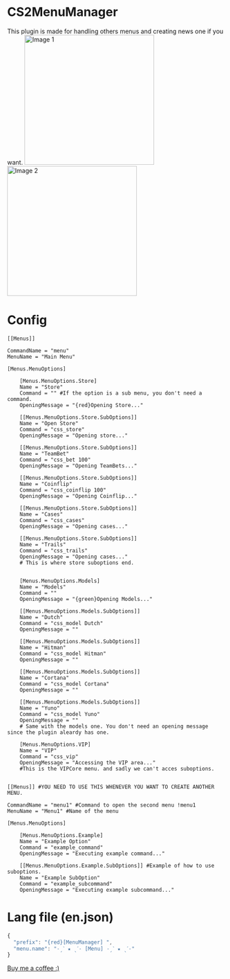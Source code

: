 # CS2MenuManager
This plugin is made for handling others menus and creating news one if you want. 
<img src="https://github.com/user-attachments/assets/fc982f47-4cca-47e4-9f64-f683dfeec1f9" alt="Image 1" width="300" />
<img src="https://github.com/user-attachments/assets/e9e984ab-82e1-4e98-a5e3-540faa76dd3b" alt="Image 2" width="300" />



# Config

```
[[Menus]]

CommandName = "menu"
MenuName = "Main Menu"

[Menus.MenuOptions]

    [Menus.MenuOptions.Store]
    Name = "Store"
    Command = "" #If the option is a sub menu, you don't need a command.
    OpeningMessage = "{red}Opening Store..."

    [[Menus.MenuOptions.Store.SubOptions]]
    Name = "Open Store"
    Command = "css_store"
    OpeningMessage = "Opening store..."

    [[Menus.MenuOptions.Store.SubOptions]]
    Name = "TeamBet"
    Command = "css_bet 100"
    OpeningMessage = "Opening TeamBets..."

    [[Menus.MenuOptions.Store.SubOptions]]
    Name = "Coinflip"
    Command = "css_coinflip 100"
    OpeningMessage = "Opening Coinflip..."

    [[Menus.MenuOptions.Store.SubOptions]]
    Name = "Cases"
    Command = "css_cases"
    OpeningMessage = "Opening cases..."

    [[Menus.MenuOptions.Store.SubOptions]]
    Name = "Trails"
    Command = "css_trails"
    OpeningMessage = "Opening cases..."
    # This is where store suboptions end.


    [Menus.MenuOptions.Models]
    Name = "Models"
    Command = ""
    OpeningMessage = "{green}Opening Models..."

    [[Menus.MenuOptions.Models.SubOptions]]
    Name = "Dutch"
    Command = "css_model Dutch"
    OpeningMessage = ""

    [[Menus.MenuOptions.Models.SubOptions]]
    Name = "Hitman"
    Command = "css_model Hitman"
    OpeningMessage = ""

    [[Menus.MenuOptions.Models.SubOptions]]
    Name = "Cortana"
    Command = "css_model Cortana"
    OpeningMessage = ""

    [[Menus.MenuOptions.Models.SubOptions]]
    Name = "Yuno"
    Command = "css_model Yuno"
    OpeningMessage = ""
    # Same with the models one. You don't need an opening message since the plugin aleardy has one.

    [Menus.MenuOptions.VIP]
    Name = "VIP"
    Command = "css_vip"
    OpeningMessage = "Accessing the VIP area..."
    #This is the VIPCore menu. and sadly we can't acces suboptions.


[[Menus]] #YOU NEED TO USE THIS WHENEVER YOU WANT TO CREATE ANOTHER MENU.

CommandName = "menu1" #Command to open the second menu !menu1
MenuName = "Menu1" #Name of the menu

[Menus.MenuOptions]

    [Menus.MenuOptions.Example]
    Name = "Example Option"
    Command = "example_command"
    OpeningMessage = "Executing example command..."

    [[Menus.MenuOptions.Example.SubOptions]] #Example of how to use suboptions.
    Name = "Example SubOption"
    Command = "example_subcommand"
    OpeningMessage = "Executing example subcommand..."
```
# Lang file (en.json)
```js
{
  "prefix": "{red}[MenuManager] ",
  "menu.name": "˗ˏˋ ★ ˎˊ˗ [Menu] ˗ˏˋ ★ ˎˊ˗"
}
```
[Buy me a coffee :)](https://paypal.me/vxaero?country.x=RO&locale.x=en_US)


